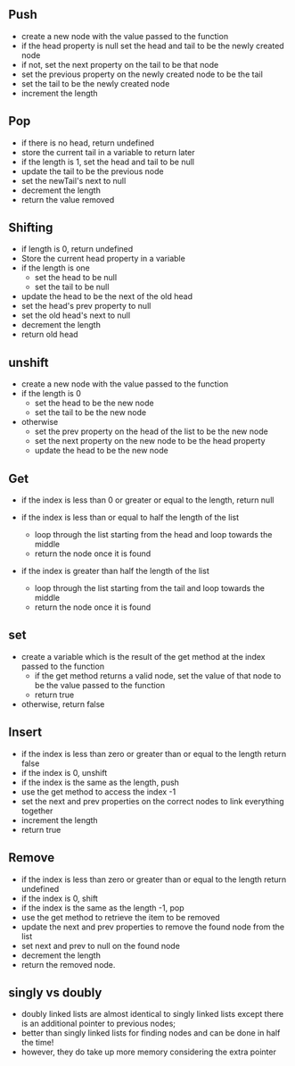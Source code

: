 ## Push

- create a new node with the value passed to the function
- if the head property is null set the head and tail to be the newly created node
- if not, set the next property on the tail to be that node
- set the previous property on the newly created node to be the tail
- set the tail to be the newly created node
- increment the length

## Pop

- if there is no head, return undefined
- store the current tail in a variable to return later
- if the length is 1, set the head and tail to be null
- update the tail to be the previous node
- set the newTail's next to null
- decrement the length
- return the value removed

## Shifting

- if length is 0, return undefined
- Store the current head property in a variable
- if the length is one
  - set the head to be null
  - set the tail to be null
- update the head to be the next of the old head
- set the head's prev property to null
- set the old head's next to null
- decrement the length
- return old head

## unshift

- create a new node with the value passed to the function
- if the length is 0
  - set the head to be the new node
  - set the tail to be the new node
- otherwise
  - set the prev property on the head of the list to be the new node
  - set the next property on the new node to be the head property
  - update the head to be the new node

## Get

- if the index is less than 0 or greater or equal to the length, return null
- if the index is less than or equal to half the length of the list
  - loop through the list starting from the head and loop towards the middle
  - return the node once it is found
- if the index is greater than half the length of the list

  - loop through the list starting from the tail and loop towards the middle
  - return the node once it is found

## set

- create a variable which is the result of the get method at the index passed to the function
  - if the get method returns a valid node, set the value of that node to be the value passed to the function
  - return true
- otherwise, return false

## Insert

- if the index is less than zero or greater than or equal to the length return false
- if the index is 0, unshift
- if the index is the same as the length, push
- use the get method to access the index -1
- set the next and prev properties on the correct nodes to link everything together
- increment the length
- return true

## Remove

- if the index is less than zero or greater than or equal to the length return undefined
- if the index is 0, shift
- if the index is the same as the length -1, pop
- use the get method to retrieve the item to be removed
- update the next and prev properties to remove the found node from the list
- set next and prev to null on the found node
- decrement the length
- return the removed node.

## singly vs doubly

- doubly linked lists are almost identical to singly linked lists except there is an additional pointer to previous nodes;
- better than singly linked lists for finding nodes and can be done in half the time!
- however, they do take up more memory considering the extra pointer
